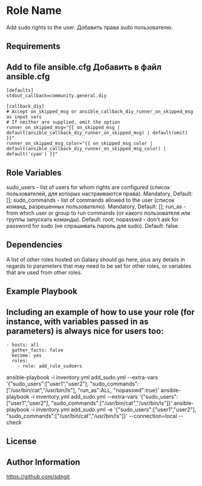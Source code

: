 Role Name
=========

Add sudo rights to the user.
Добавить права sudo пользователю.

Requirements
------------

Add to file ansible.cfg
Добавить в файл ansible.cfg
---
    [defaults]
    stdout_callback=community.general.diy

    [callback_diy]
    # Accept on_skipped_msg or ansible_callback_diy_runner_on_skipped_msg as input vars
    # If neither are supplied, omit the option
    runner_on_skipped_msg="{{ on_skipped_msg | default(ansible_callback_diy_runner_on_skipped_msg) | default(omit) }}"
    runner_on_skipped_msg_color="{{ on_skipped_msg_color | default(ansible_callback_diy_runner_on_skipped_msg_color) | default('cyan') }}"

Role Variables
--------------

sudo_users    - list of users for whom rights are configured (список пользователей, для которых настраиваются права). Mandatory, Default: [];
sudo_commands - list of commands allowed to the user (список команд, разрешенных пользователю). Mandatory, Default: [];
run_as        - from which user or group to run commands (от какого пользователя или группы запускать команды). Default: root;
nopasswd      - don't ask for password for sudo (не спрашивать пароль для sudo). Default: false.

Dependencies
------------

A list of other roles hosted on Galaxy should go here, plus any details in regards to parameters that may need to be set for other roles, or variables that are used from other roles.

Example Playbook
----------------

Including an example of how to use your role (for instance, with variables passed in as parameters) is always nice for users too:
---
    - hosts: all
      gather_facts: false
      become: yes
      roles:
        - role: add_rule_sudoers

ansible-playbook -i inventory.yml add_sudo.yml --extra-vars '{"sudo_users":["user1","user2"], "sudo_commands":["/usr/bin/cat","/usr/bin/ls"], "run_as":ALL, "nopasswd":true}'
ansible-playbook -i inventory.yml add_sudo.yml --extra-vars '{"sudo_users":["user1","user2"], "sudo_commands":["/usr/bin/cat","/usr/bin/ls"]}'
ansible-playbook -i inventory.yml add_sudo.yml -e '{"sudo_users":["user1","user2"], "sudo_commands":["/usr/bin/cat","/usr/bin/ls"]}' --connection=local --check

License
-------



Author Information
------------------

https://github.com/sdngit
